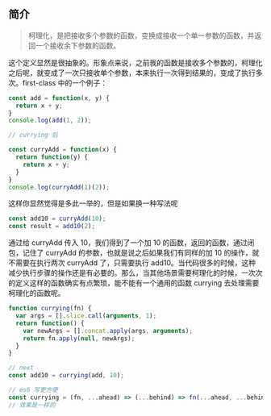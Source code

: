 ## 简介
> 柯理化，是把接收多个参数的函数，变换成接收一个单一参数的函数，并返回一个接收余下参数的函数。

这个定义显然是很抽象的。形象点来说，之前我的函数是接收多个参数的，柯理化之后呢，就变成了一次只接收单个参数，本来执行一次得到结果的，变成了执行多次。first-class 中的一个例子：

```javascript
const add = function(x, y) {
  return x + y;
}
console.log(add(1, 2));

// currying 后

const curryAdd = function(x) {
  return function(y) {
    return x + y;
  }
}
console.log(curryAdd(1)(2));

```
这样你显然觉得是多此一举的，但是如果换一种写法呢
```javascript
const add10 = curryAdd(10);
const result = add10(2);
```
通过给 curryAdd 传入 10，我们得到了一个加 10 的函数，返回的函数，通过闭包，记住了 curryAdd 的参数，也就是说之后如果我们有同样的加 10 的操作，就不需要在执行两次 curryAdd 了，只需要执行 add10。当代码很多的时候，这种减少执行步骤的操作还是有必要的。那么，当其他场景需要柯理化的时候，一次次的定义这样的函数确实有点繁琐，能不能有一个通用的函数 currying 去处理需要柯理化的函数呢。


```javascript
function currying(fn) {
  var args = [].slice.call(arguments, 1);
  return function() {
    var newArgs = [].concat.apply(args, arguments);
    return fn.apply(null, newArgs);
  }
}

// next
const add10 = currying(add, 10);

// es6 写更方便
const currying = (fn, ...ahead) => (...behind) => fn(...ahead, ...behind);
// 效果是一样的
```
